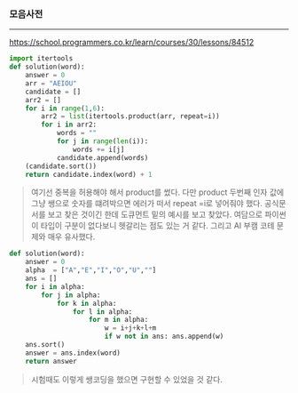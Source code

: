 ### 모음사전
---
https://school.programmers.co.kr/learn/courses/30/lessons/84512

```python
import itertools
def solution(word):
    answer = 0
    arr = "AEIOU"
    candidate = []
    arr2 = []
    for i in range(1,6):
        arr2 = list(itertools.product(arr, repeat=i))
        for i in arr2:
            words = ""
            for j in range(len(i)):
                words += i[j]
            candidate.append(words)
    (candidate.sort())
    return candidate.index(word) + 1
```

>여기선 중복을 허용해야 해서 product를 썼다. 
다만 product 두번째 인자 값에 그냥 쌩으로 숫자를 떄려박으면 에러가 떠서 repeat =i로 넣어줘야 했다. 
공식문서를 보고 찾은 것이긴 한데 도큐먼트 밑의 예시를 보고 찾았다. 
여담으로 파이썬이 타입이 구분이 없다보니 헷갈리는 점도 있는 거 같다. 그리고 AI 부캠 코테 문제와 매우 유사했다. 

```python
def solution(word):
    answer = 0
    alpha  = ["A","E","I","O","U",""]
    ans = []
    for i in alpha:
        for j in alpha:
            for k in alpha:
                for l in alpha:
                    for m in alpha:
                        w = i+j+k+l+m
                        if w not in ans: ans.append(w)
    ans.sort()
    answer = ans.index(word)
    return answer
```
>시험때도 이렇게 쌩코딩을 했으면 구현할 수 있었을 것 같다. 
